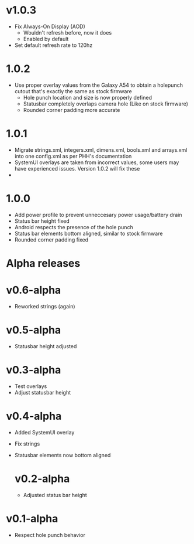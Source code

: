 # v1.0.3
- Fix Always-On Display (AOD)
  - Wouldn't refresh before, now it does
  - Enabled by default
- Set default refresh rate to 120hz

#  1.0.2
- Use proper overlay values from the Galaxy A54 to obtain a holepunch cutout that's exactly the same as stock firmware
  - Hole punch location and size is now properly defined
  - Statusbar completely overlaps camera hole (Like on stock firmware)
  - Rounded corner padding more accurate
 
# 1.0.1
- Migrate strings.xml, integers.xml, dimens.xml, bools.xml and arrays.xml into one config.xml as per PHH's documentation
- SystemUI overlays are taken from incorrect values, some users may have experienced issues. Version 1.0.2 will fix these
- 

# 1.0.0
- Add power profile to prevent unneccesary power usage/battery drain
- Status bar height fixed
- Android respects the presence of the hole punch
- Status bar elements bottom aligned, similar to stock firmware
- Rounded corner padding fixed

# Alpha releases
# v0.6-alpha
- Reworked strings (again)

# v0.5-alpha
- Statusbar height adjusted

# v0.3-alpha
- Test overlays
- Adjust statusbar height

# v0.4-alpha
- Added SystemUI overlay
- Fix strings
- Statusbar elements now bottom aligned

  # v0.2-alpha
  - Adjusted status bar height

# v0.1-alpha
- Respect hole punch behavior
